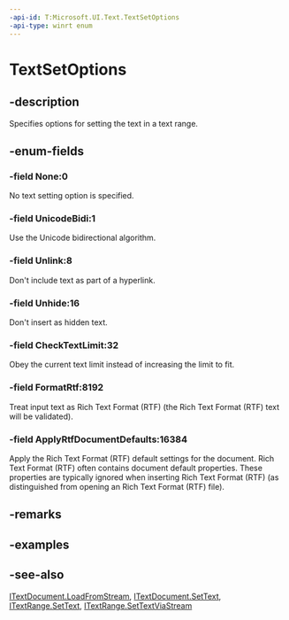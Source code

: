 ```yaml
---
-api-id: T:Microsoft.UI.Text.TextSetOptions
-api-type: winrt enum
---
```


<!-- Enumeration syntax
public enum Windows.UI.Text.TextSetOptions : uint
-->

# TextSetOptions

## -description
Specifies options for setting the text in a text range.

## -enum-fields
### -field None:0
No text setting option is specified.

### -field UnicodeBidi:1
Use the Unicode bidirectional algorithm.

### -field Unlink:8
Don't include text as part of a hyperlink.

### -field Unhide:16
Don't insert as hidden text.

### -field CheckTextLimit:32
Obey the current text limit instead of increasing the limit to fit.

### -field FormatRtf:8192
Treat input text as Rich Text Format (RTF) (the Rich Text Format (RTF) text will be validated).

### -field ApplyRtfDocumentDefaults:16384
Apply the Rich Text Format (RTF) default settings for the document. Rich Text Format (RTF) often contains document default properties. These properties are typically ignored when inserting Rich Text Format (RTF) (as distinguished from opening an Rich Text Format (RTF) file).


## -remarks

## -examples

## -see-also
[ITextDocument.LoadFromStream](itextdocument_loadfromstream_1957374177.md), [ITextDocument.SetText](itextdocument_settext_522499431.md), [ITextRange.SetText](itextrange_settext_1800679787.md), [ITextRange.SetTextViaStream](itextrange_settextviastream_634552345.md)
